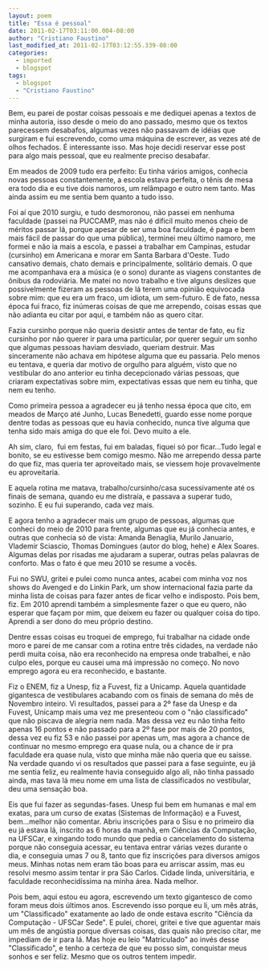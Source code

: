 ```yaml
---
layout: poem
title: "Essa é pessoal"
date: 2011-02-17T03:11:00.004-08:00
author: "Cristiano Faustino"
last_modified_at: 2011-02-17T03:12:55.339-08:00
categories:
  - imported
  - blogspot
tags:
  - blogspot
  - "Cristiano Faustino"
---
```


Bem, eu parei de postar coisas pessoais e me dediquei apenas a textos de minha autoria, isso desde o meio do ano passado, mesmo que os textos parecessem desabafos, algumas vezes não passavam de idéias que surgiram e fui escrevendo, como uma máquina de escrever, as vezes até de olhos fechados. É interessante isso. Mas hoje decidi reservar esse post para algo mais pessoal, que eu realmente preciso desabafar.

Em meados de 2009 tudo era perfeito: Eu tinha vários amigos, conhecia novas pessoas constantemente, a escola estava perfeita, o tênis de mesa era todo dia e eu tive dois namoros, um relâmpago e outro nem tanto. Mas ainda assim eu me sentia bem quanto a tudo isso.

Foi aí que 2010 surgiu, e tudo desmoronou, não passei em nenhuma faculdade (passei na PUCCAMP, mas não é dificil muito menos cheio de méritos passar lá, porque apesar de ser uma boa faculdade, é paga e bem mais fácil de passar do que uma pública), terminei meu último namoro, me formei e não ia mais a escola, e passei a trabalhar em Campinas, estudar (cursinho) em Americana e morar em Santa Barbara d'Oeste. Tudo cansativo demais, chato demais e principalmente, solitário demais. O que me acompanhava era a música (e o sono) durante as viagens constantes de ônibus da rodoviária. Me matei no novo trabalho e tive alguns deslizes que possivelmente fizeram as pessoas de lá terem uma opinião equivocada sobre mim: que eu era um fraco, um idiota, um sem-futuro. E de fato, nessa época fui fraco, fiz inúmeras coisas de que me arrependo, coisas essas que não adianta eu citar por aqui, e também não as quero citar.

Fazia cursinho porque não queria desistir antes de tentar de fato, eu fiz cursinho por não querer ir para uma particular, por querer seguir um sonho que algumas pessoas haviam desviado, queriam destruir. Mas sinceramente não achava em hipótese alguma que eu passaria. Pelo menos eu tentava, e queria dar motivo de orgulho para alguém, visto que no vestibular do ano anterior eu tinha decepcionado várias pessoas, que criaram expectativas sobre mim, expectativas essas que nem eu tinha, que nem eu tenho.

Como primeira pessoa a agradecer eu já tenho nessa época que cito, em meados de Março até Junho, Lucas Benedetti, guardo esse nome porque dentre todas as pessoas que eu havia conhecido, nunca tive alguma que tenha sido mais amiga do que ele foi. Devo muito a ele.

Ah sim, claro,  fui em festas, fui em baladas, fiquei só por ficar...Tudo legal e bonito, se eu estivesse bem comigo mesmo. Não me arrependo dessa parte do que fiz, mas queria ter aproveitado mais, se viessem hoje provavelmente eu aproveitaria.

E aquela rotina me matava, trabalho/cursinho/casa sucessivamente até os finais de semana, quando eu me distraía, e passava a superar tudo, sozinho. E eu fui superando, cada vez mais.

E agora tenho a agradecer mais um grupo de pessoas, algumas que conheci do meio de 2010 para frente, algumas que eu já conhecia antes, e outras que conhecia só de vista: Amanda Benaglia, Murilo Januario, Vlademir Sciascio, Thomas Domingues (autor do blog, hehe) e Alex Soares. Algumas delas por risadas me ajudaram a superar, outras pelas palavras de conforto. Mas o fato é que meu 2010 se resume a vocês.

Fui no SWU, gritei e pulei como nunca antes, acabei com minha voz nos shows do Avenged e do Linkin Park, um show internacional fazia parte da minha lista de coisas para fazer antes de ficar velho e indisposto. Pois bem, fiz. Em 2010 aprendi também a simplesmente fazer o que eu quero, não esperar que façam por mim, que deixem eu fazer ou qualquer coisa do tipo. Aprendi a ser dono do meu próprio destino.

Dentre essas coisas eu troquei de emprego, fui trabalhar na cidade onde moro e parei de me cansar com a rotina entre três cidades, na verdade não perdi muita coisa, não era reconhecido na empresa onde trabalhei, e não culpo eles, porque eu causei uma má impressão no começo. No novo emprego agora eu era reconhecido, e bastante.

Fiz o ENEM, fiz a Unesp, fiz a Fuvest, fiz a Unicamp. Aquela quantidade gigantesca de vestibulares acabando com os finais de semana do mês de Novembro inteiro. Vi resultados, passei para a 2º fase da Unesp e da Fuvest, Unicamp mais uma vez me presenteou com o "não classificado" que não piscava de alegria nem nada. Mas dessa vez eu não tinha feito apenas 16 pontos e não passado para a 2º fase por mais de 20 pontos, dessa vez eu fiz 53 e não passei por apenas um, mas agora a chance de continuar no mesmo emprego era quase nula, ou a chance de ir pra faculdade era quase nula, visto que minha mãe não queria que eu saísse. Na verdade quando vi os resultados que passei para a fase seguinte, eu já me sentia feliz, eu realmente havia conseguido algo ali, não tinha passado ainda, mas tava lá meu nome em uma lista de classificados no vestibular, deu uma sensação boa.

Eis que fui fazer as segundas-fases. Unesp fui bem em humanas e mal em exatas, para um curso de exatas (Sistemas de Informação) e a Fuvest, bem...melhor não comentar. Abriu inscrições para o Sisu e no primeiro dia eu já estava lá, inscrito as 6 horas da manhã, em Ciências da Computação, na UFSCar, e xingando todo mundo que pedia o cancelamento do sistema porque não conseguia acessar, eu tentava entrar várias vezes durante o dia, e conseguia umas 7 ou 8, tanto que fiz inscrições para diversos amigos meus. Minhas notas nem eram tão boas para eu arriscar assim, mas eu resolvi mesmo assim tentar ir pra São Carlos. Cidade linda, universitária, e faculdade reconhecidíssima na minha área. Nada melhor.

Pois bem, aqui estou eu agora, escrevendo um texto gigantesco de como foram meus dois últimos anos. Escrevendo isso porque eu li, um mês atrás, um "Classificado" exatamente ao lado de onde estava escrito "Ciência da Computação - UFSCar Sede". E pulei, chorei, gritei e tive que aguentar mais um mês de angústia porque diversas coisas, das quais não preciso citar, me impediam de ir para lá. Mas hoje eu leio "Matriculado" ao invés desse "Classificado", e tenho a certeza de que eu posso sim, conquistar meus sonhos e ser feliz. Mesmo que os outros tentem impedir.